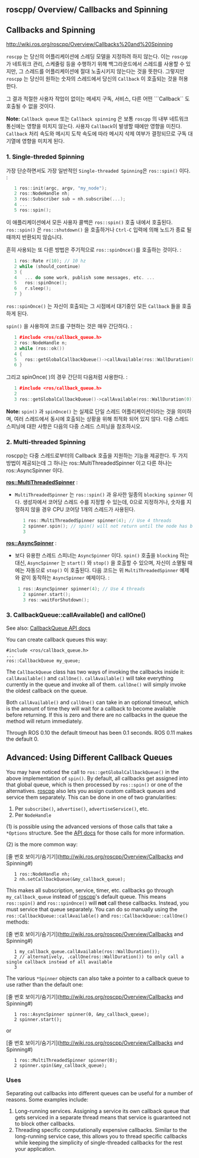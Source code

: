 ## roscpp/ Overview/ Callbacks and Spinning



## Callbacks and Spinning

<http://wiki.ros.org/roscpp/Overview/Callbacks%20and%20Spinning>

```roscpp``` 는 당신의 어플리케이션에 스레딩 모델을 지정하려 하지 않는다. 이는  ```roscpp``` 가 네트워크 관리, 스케줄링 등을 수행하기 위해 백그라운드에서 스레드를 사용할 수 있지만, 그 스레드를 어플리케이션에 절대 노출시키지 않는다는 것을 뜻한다. 그렇지만 ```roscpp``` 는 당신이 원하는 숫자의 스레드에서 당신의 ```Callback``` 이 호출되는 것을 허용한다.

그 결과 적절한 사용자 작업이 없이는 메세지 구독, 서비스, 다른 어떤 ```Callback`` 도 호출될 수 없을 것이다. 

**Note:** ```Callback queue``` 또는 ```Callback spinning``` 은 보통 ```roscpp``` 의 내부 네트워크 통신에는 영향을 미치지 않는다.  사용자 ```Callback```이 발생할 때에만 영향을 미친다. ```Callback``` 처리 속도와 메시지 도착 속도에 따라 메시지 삭제 여부가 결정되므로 구독 대기열에 영향을 미치게 된다.



### 1. Single-threded Spinning

가장 단순하면서도 가장 일반적인 ```Single-threaded Spinning```은 ```ros::spin()``` 이다. :

```C++
   1 ros::init(argc, argv, "my_node");
   2 ros::NodeHandle nh;
   3 ros::Subscriber sub = nh.subscribe(...);
   4 ...
   5 ros::spin();
```

이 애플리케이션에서 모든 사용자 콜백은 ```ros::spin()``` 호출 내에서 호출된다.  ```ros::spin()``` 은 ```ros::shutdown()``` 을 호출하거나 ```Ctrl-C``` 입력에 의해 노드가 종료 될 때까지 반환되지 않습니다.

흔히 사용되는 또 다른 방법은 주기적으로 ```ros::spinOnce()```를 호출하는 것이다. :

```C++
   1 ros::Rate r(10); // 10 hz
   2 while (should_continue)
   3 {
   4   ... do some work, publish some messages, etc. ...
   5   ros::spinOnce();
   6   r.sleep();
   7 }
```

```ros::spinOnce()``` 는 자신이 호출되는 그 시점에서 대기중인 모든 ```Callback``` 들을 호출하게 된다.

```spin()``` 을 사용하여 코드를 구현하는 것은 매우 간단하다. :

```c++
   1 #include <ros/callback_queue.h>
   2 ros::NodeHandle n;
   3 while (ros::ok())
   4 {
   5   ros::getGlobalCallbackQueue()->callAvailable(ros::WallDuration(0.1));
   6 }
```

그리고 spinOnce( )의 경우 간단히 다음처럼 사용한다. :

```c++
   1 #include <ros/callback_queue.h>
   2 
   3 ros::getGlobalCallbackQueue()->callAvailable(ros::WallDuration(0));
```

**Note:** ```spin()``` 과  ```spinOnce()``` 는 실제로 단일 스레드 어플리케이션이라는 것을 의미하며, 여러 스레드에서 동시에 호출되는 상황을 위해 최적화 되어 있지 않다. 다중 스레드 스피닝에 대한 사항은 다음의 다중 스레드 스피닝을 참조하시오.



### 2. Multi-threaded Spinning

roscpp는 다중 스레드로부터의 Callback 호출을 지원하는 기능을 제공한다. 두 가지 방법이 제공되는데 그 하나는 ros::MultiThreadedSpinner 이고 다른 하나는 ros::AsyncSpinner 이다.

[**ros::MultiThreadedSpinner**](http://docs.ros.org/diamondback/api/roscpp/html/classros_1_1MultiThreadedSpinner.html) :

- ```MultiThreadedSpinner``` 는 ```ros::spin()``` 과 유사한 일종의 ```blocking spinner``` 이다. 생성자에서 코어당 스레드 수를 지정할 수 있는데, 0으로 지정하거나, 숫자를 지정하지 않을 경우 CPU 코어당 1개의 스레드가 사용된다.

  ```c++
     1 ros::MultiThreadedSpinner spinner(4); // Use 4 threads
     2 spinner.spin(); // spin() will not return until the node has been shutdown
     3 
  ```

[**ros::AsyncSpinner**](http://docs.ros.org/diamondback/api/roscpp/html/classros_1_1AsyncSpinner.html) :

- 보다 유용한 스레드 스피너는 ```AsyncSpinner``` 이다. ```spin()``` 호출을 ```blocking``` 하는 대신, ```AsyncSpinner``` 는 ```start()``` 와 ```stop()``` 을 호출할 수 있으며, 자신이 소멸될 때에는 자동으로 ```stop()``` 이 호출된다.  다음 코드는 위 `MultiThreadedSpinner` 예제와 같이 동작하는 ```AsyncSpinner``` 예제이다. :

  ```c++
   1 ros::AsyncSpinner spinner(4); // Use 4 threads
     2 spinner.start();
     3 ros::waitForShutdown();
  ```
  



### 3. CallbackQueue::callAvailable() and callOne()

See also: [CallbackQueue API docs](http://www.ros.org/doc/api/roscpp/html/classros_1_1CallbackQueue.html)

You can create callback queues this way:

```
#include <ros/callback_queue.h>
...
ros::CallbackQueue my_queue;
```

The `CallbackQueue` class has two ways of invoking the callbacks inside it: `callAvailable()` and `callOne()`. `callAvailable()` will take everything currently in the queue and invoke all of them. `callOne()` will simply invoke the oldest callback on the queue.

Both `callAvailable()` and `callOne()` can take in an optional timeout, which is the amount of time they will wait for a callback to become available before returning. If this is zero and there are no callbacks in the queue the method will return immediately.

Through ROS 0.10 the default timeout has been 0.1 seconds. ROS 0.11 makes the default 0.



## Advanced: Using Different Callback Queues

You may have noticed the call to `ros::getGlobalCallbackQueue()` in the above implementation of `spin()`. By default, all callbacks get assigned into that global queue, which is then processed by `ros::spin()` or one of the alternatives. [roscpp](http://wiki.ros.org/roscpp) also lets you assign custom callback queues and service them separately. This can be done in one of two granularities:

1. Per `subscribe()`, `advertise()`, `advertiseService()`, etc.
2. Per `NodeHandle`

(1) is possible using the advanced versions of those calls that take a `*Options` structure. See the [API docs](http://www.ros.org/doc/api/roscpp/html/classros_1_1NodeHandle.html) for those calls for more information.

(2) is the more common way:

[줄 번호 보이기/숨기기](http://wiki.ros.org/roscpp/Overview/Callbacks and Spinning#)

```
   1 ros::NodeHandle nh;
   2 nh.setCallbackQueue(&my_callback_queue);
```

This makes all subscription, service, timer, etc. callbacks go through `my_callback_queue` instead of [roscpp](http://wiki.ros.org/roscpp)'s default queue. This means `ros::spin()` and `ros::spinOnce()` will **not** call these callbacks. Instead, you must service that queue separately. You can do so manually using the `ros::CallbackQueue::callAvailable()` and `ros::CallbackQueue::callOne()` methods:

[줄 번호 보이기/숨기기](http://wiki.ros.org/roscpp/Overview/Callbacks and Spinning#)

```
   1 my_callback_queue.callAvailable(ros::WallDuration());
   2 // alternatively, .callOne(ros::WallDuration()) to only call a single callback instead of all available
   3 
```

The various `*Spinner` objects can also take a pointer to a callback queue to use rather than the default one:

[줄 번호 보이기/숨기기](http://wiki.ros.org/roscpp/Overview/Callbacks and Spinning#)

```
   1 ros::AsyncSpinner spinner(0, &my_callback_queue);
   2 spinner.start();
```

or

[줄 번호 보이기/숨기기](http://wiki.ros.org/roscpp/Overview/Callbacks and Spinning#)

```
   1 ros::MultiThreadedSpinner spinner(0);
   2 spinner.spin(&my_callback_queue);
```



### Uses

Separating out callbacks into different queues can be useful for a number of reasons. Some examples include:

1. Long-running services. Assigning a service its own callback queue that gets serviced in a separate thread means that service is guaranteed not to block other callbacks.
2. Threading specific computationally expensive callbacks. Similar to the long-running service case, this allows you to thread specific callbacks while keeping the simplicity of single-threaded callbacks for the rest your application.